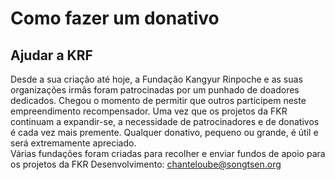 #  Como fazer um donativo 

##  Ajudar a KRF 

Desde a sua criação até hoje, a Fundação Kangyur Rinpoche e as suas organizações irmãs foram patrocinadas por um punhado de doadores dedicados. Chegou o momento de permitir que outros participem neste empreendimento recompensador. Uma vez que os projetos da FKR continuam a expandir-se, a necessidade de patrocinadores e de donativos é cada vez mais premente. Qualquer donativo, pequeno ou grande, é útil e será extremamente apreciado.   
Várias fundações foram criadas para recolher e enviar fundos de apoio para os projetos da FKR Desenvolvimento: chanteloube@songtsen.org 
